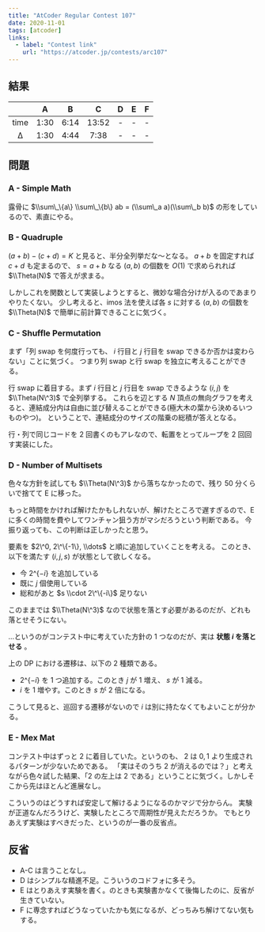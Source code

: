 ```yaml
---
title: "AtCoder Regular Contest 107"
date: 2020-11-01
tags: [atcoder]
links:
  - label: "Contest link"
    url: "https://atcoder.jp/contests/arc107"
---
```


## 結果

|      |  A   |  B   |   C   |  D  |  E  |  F  |
| :--: | :--: | :--: | :---: | :-: | :-: | :-: |
| time | 1:30 | 6:14 | 13:52 |  -  |  -  |  -  |
|  Δ   | 1:30 | 4:44 | 7:38  |  -  |  -  |  -  |

## 問題

### A - Simple Math

露骨に $\\sum\_\{a\} \\sum\_\{b\} ab = (\\sum\_a a)(\\sum\_b b)$ の形をしているので、素直にやる。

### B - Quadruple

$(a + b) - (c + d) = K$ と見ると、半分全列挙だな〜となる。
$a + b$ を固定すれば $c + d$ も定まるので、 $s = a + b$ なる $(a, b)$ の個数を $O(1)$ で求められれば $\\Theta(N)$ で答えが求まる。

しかしこれを関数として実装しようとすると、微妙な場合分けが入るのであまりやりたくない。
少し考えると、imos 法を使えば各 $s$ に対する $(a, b)$ の個数を $\\Theta(N)$ で簡単に前計算できることに気づく。

### C - Shuffle Permutation

まず「列 swap を何度行っても、 $i$ 行目と $j$ 行目を swap できるか否かは変わらない」ことに気づく。
つまり列 swap と行 swap を独立に考えることができる。

行 swap に着目する。まず $i$ 行目と $j$ 行目を swap できるような $(i, j)$ を $\\Theta(N\^3)$ で全列挙する。
これらを辺とする $N$ 頂点の無向グラフを考えると、連結成分内は自由に並び替えることができる(極大木の葉から決めるいつものやつ)。
ということで、連結成分のサイズの階乗の総積が答えとなる。

行・列で同じコードを 2 回書くのもアレなので、転置をとってループを 2 回回す実装にした。

### D - Number of Multisets

色々な方針を試しても $\\Theta(N\^3)$ から落ちなかったので、残り 50 分くらいで捨てて E に移った。

もっと時間をかければ解けたかもしれないが、解けたところで遅すぎるので、E に多くの時間を費やしてワンチャン狙う方がマシだろうという判断である。
今振り返っても、この判断は正しかったと思う。

要素を $2\^0, 2\^\{-1\}, \\dots$ と順に追加していくことを考える。
このとき、以下を満たす $(i, j, s)$ が状態として欲しくなる。

- 今 $2\^\{-i\}$ を追加している
- 既に $j$ 個使用している
- 総和があと $s \\cdot 2\^\{-i\}$ 足りない

このままでは $\\Theta(N\^3)$ なので状態を落とす必要があるのだが、どれも落とせそうにない。

...というのがコンテスト中に考えていた方針の 1 つなのだが、実は **状態 $i$ を落とせる** 。

上の DP における遷移は、以下の 2 種類である。

- $2\^\{-i\}$ を 1 つ追加する。このとき $j$ が 1 増え、 $s$ が 1 減る。
- $i$ を 1 増やす。このとき $s$ が 2 倍になる。

こうして見ると、巡回する遷移がないので $i$ は別に持たなくてもよいことが分かる。

### E - Mex Mat

コンテスト中はずっと $2$ に着目していた。というのも、 $2$ は $0, 1$ より生成されるパターンが少ないためである。
「実はそのうち $2$ が消えるのでは？」と考えながら色々試した結果、「$2$ の左上は $2$ である」ということに気づく。しかしそこから先はほとんど進展なし。

こういうのはどうすれば安定して解けるようになるのかマジで分からん。
実験が正道なんだろうけど、実験したところで周期性が見えただろうか。
でもとりあえず実験はすべきだった、というのが一番の反省点。

## 反省

- A-C は言うことなし。
- D はシンプルな精進不足。こういうのコドフォに多そう。
- E はとりあえす実験を書く。のときも実験書かなくて後悔したのに、反省が生きていない。
- F に専念すればどうなっていたかも気になるが、どっちみち解けてない気もする。
